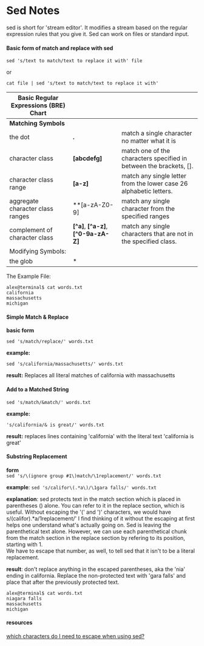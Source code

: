 Sed Notes
=========

sed is short for 'stream editor'. It modifies a stream based on the regular expression rules that you give it.  Sed can work on files or standard input.

#### Basic form of match and replace with sed

```sed 's/text to match/text to replace it with' file```

or 

```cat file | sed 's/text to match/text to replace it with'```


| Basic Regular Expressions (BRE) Chart  | | |
|---------------|-------------------|--------|
|**Matching Symbols** |
| the dot | **.** | match a single character no matter what it is |
| character class | **[abcdefg]** | match one of the characters specified in between the brackets, [].|
|character class range | **[a-z]** |  match any single letter from the lower case 26 alphabetic letters.|
| aggregate character class ranges | **[a-zA-Z0-9] | match any single character from the specified ranges |
| complement of character class| **[^a]**, **[^a-z]**, **[^0-9a-zA-Z]** | match any single characters that are not in the specified class.|
| Modifying Symbols: | | |
| the glob |  *  | |

The Example File:

    alex@terminal$ cat words.txt
    california
    massachusetts
    michigan


#### Simple Match & Replace

**basic form**

```
sed 's/match/replace/' words.txt
```
    
**example:**  
        
```
sed 's/california/massachusetts/' words.txt
```

**result:** Replaces all literal matches of california with massachusetts

#### Add to a Matched String

```sed 's/match/&match/' words.txt```

**example:**

```'s/california/& is great/' words.txt```

**result:** replaces lines containing 'california' with the literal text 'california is great'
    
#### Substring Replacement
    
**form**    
    ```
    sed 's/\(ignore group #1\)match/\1replacement/' words.txt
    ```
    
**example**: 
    ```
    sed 's/califor\(.*a\)/\1gara falls/' words.txt
    ```
    
**explanation**: 
sed protects text in the match section which is placed in parentheses () alone.
You can refer to it in the replace section, which is useful.
Without escaping the '(' and ')' characters, we would have s/(califor).*a/1replacement/'
I find thinking of it without the escaping at first helps one understand what's actually going on.  Sed is leaving the parenthetical text alone.
However, we can use each parenthetical chunk from the match section in the replace section by refering to its position, starting with 1.  
We have to escape that number, as well, to tell sed that it isn't to be a literal replacement.
    
**result**: don't replace anything in the escaped parentheses, aka the 'nia' ending in california. 
Replace the non-protected text with 'gara falls' and place that after the previously protected text.

    alex@terminal$ cat words.txt
    niagara falls
    massachusetts
    michigan
    

#### resources

[which characters do I need to escape when using sed?](http://unix.stackexchange.com/questions/32907/what-characters-do-i-need-to-escape-when-using-sed-in-a-sh-script)
